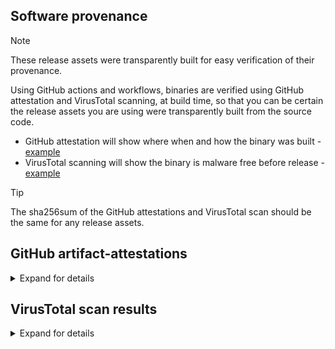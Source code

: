 ## Software provenance

> [!NOTE]
> These release assets were transparently built for easy verification of their provenance.

Using GitHub actions and workflows, binaries are verified using GitHub attestation and VirusTotal scanning, at build time, so that you can be certain the release assets you are using were transparently built from the source code.

- GitHub attestation will show where when and how the binary was built - [example](https://github.com/userdocs/iperf3-static/attestations/2474371)
- VirusTotal scanning will show the binary is malware free before release - [example](https://www.virustotal.com/gui/file/42647b55aae08c3b581e78e1a6bcadf2c7715d4edfc2c842ecbb194b0b47b084)

> [!TIP]
> The sha256sum of the GitHub attestations and VirusTotal scan should be the same for any release assets.

## GitHub artifact-attestations

<details closed>
<summary>Expand for details</summary>

Binaries built from the release of `3.17.1+` use [actions/attest-build-provenance](https://github.com/actions/attest-build-provenance) - [Github Docs](https://docs.github.com/en/actions/security-for-github-actions/using-artifact-attestations/using-artifact-attestations-to-establish-provenance-for-builds#verifying-artifact-attestations-with-the-github-cli)

For example: using `gh` cli - [manual](https://cli.github.com/manual/gh_attestation_verify)

```bash
gh attestation verify iperf3-amd64 -o userdocs
```

</details>

## VirusTotal scan results

<details closed>
<summary>Expand for details</summary>

Links to scan results

[iperf3-amd64](https://www.virustotal.com/gui/file/c2edf5e304231ac11a3b255aa9023abf812e919c5d6543c1c10cc6f2288b1663)

[iperf3-amd64-win](https://www.virustotal.com/gui/file/8d22ad82e9133c7c963a84fc710f427bffdad69b0aa091add0d23823c6647a68)

[iperf3-amd64-win-openssl](https://www.virustotal.com/gui/file/5e370e10d11873a050b86d28652d651f065fcae503cc0c53f2ddadaea7316430)

[iperf3-amd64-osx-13](https://www.virustotal.com/gui/file/ab4fe49c797c281e455c1469aa95bf84430c289b30e36505a82525be9aff0056)

[iperf3-arm64-osx-14](https://www.virustotal.com/gui/file/c0811422bac7cbdd2b577b7ce8e96b47feb0bb324ea73285269ea9d728b9d2e2)

[iperf3-arm32v6](https://www.virustotal.com/gui/file/b2e161ebc20ae007f9a48f8307928cf22974c0bbbd06f7283ef5baf700360531)

[iperf3-arm32v7](https://www.virustotal.com/gui/file/8c4a58f650a0fca272f0a890cb99acdba8dd6250c6a844d3587c2bbb172d1a04)

[iperf3-arm64v8](https://www.virustotal.com/gui/file/c675865493b93e82dd0d2df62dd9d0cc87dc015512be167b7b467d7d812e3e6f)

[iperf3-i386](https://www.virustotal.com/gui/file/a02d1049eaf394b7a95c81157a8cddcc63518f0186058af6799c347161d23c83)

[iperf3-ppc64le](https://www.virustotal.com/gui/file/8fb18d55b801c8196f6d3f78a8f6f1009e27fc925c1de01935e29b65c61dda14)

[iperf3-riscv64](https://www.virustotal.com/gui/file/82267100ac3eff0e5eac743f2b9e714627618c916d8f86d5148f05f8134ce88a)

[iperf3-s390x](https://www.virustotal.com/gui/file/2d4c9b9e68e2d67724a9d8d47defc3b841d5bd0d984fde605bfcee17e30e1f23)

</details>
